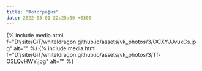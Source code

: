 ```yaml
---
title: "Фотография"
date: 2022-05-01 22:25:00 +0300
---
```



{% include media.html f="D:/site/GiT/whiteldragon.github.io/assets/vk_photos/3/OCXYJJvuxCs.jpg" alt="" %}
{% include media.html f="D:/site/GiT/whiteldragon.github.io/assets/vk_photos/3/Tf-O3LQvHWY.jpg" alt="" %}
